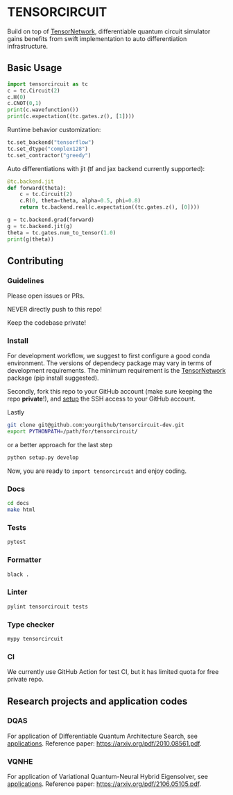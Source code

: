 # TENSORCIRCUIT

Build on top of [TensorNetwork](https://github.com/google/TensorNetwork), differentiable quantum circuit simulator gains benefits from swift implementation to auto differentiation infrastructure.

## Basic Usage

```python
import tensorcircuit as tc
c = tc.Circuit(2)
c.H(0)
c.CNOT(0,1)
print(c.wavefunction())
print(c.expectation((tc.gates.z(), [1])))
```

Runtime behavior customization:

```python
tc.set_backend("tensorflow")
tc.set_dtype("complex128")
tc.set_contractor("greedy")
```

Auto differentiations with jit (tf and jax backend currently supported):

```python
@tc.backend.jit
def forward(theta):
    c = tc.Circuit(2)
    c.R(0, theta=theta, alpha=0.5, phi=0.8)
    return tc.backend.real(c.expectation((tc.gates.z(), [0])))

g = tc.backend.grad(forward)
g = tc.backend.jit(g)
theta = tc.gates.num_to_tensor(1.0)
print(g(theta))
```

## Contributing

### Guidelines

Please open issues or PRs.

NEVER directly push to this repo!

Keep the codebase private!

### Install

For development workflow, we suggest to first configure a good conda environment. The versions of dependecy package may vary in terms of development requirements. The minimum requirement is the [TensorNetwork](https://github.com/google/TensorNetwork) package (pip install suggested).

Secondly, fork this repo to your GitHub account (make sure keeping the repo **private**!), and [setup](https://docs.github.com/en/authentication/connecting-to-github-with-ssh) the SSH access to your GitHub account.

Lastly

```bash
git clone git@github.com:yourgithub/tensorcircuit-dev.git
export PYTHONPATH=/path/for/tensorcircuit/
```

or a better approach for the last step

```bash
python setup.py develop
```

Now, you are ready to `import tensorcircuit` and enjoy coding.

### Docs

```bash
cd docs
make html
```

### Tests

```bash
pytest
```

### Formatter

```bash
black .
```

### Linter

```bash
pylint tensorcircuit tests
```

### Type checker

```bash
mypy tensorcircuit
```

### CI

We currently use GitHub Action for test CI, but it has limited quota for free private repo.

## Research projects and application codes

### DQAS

For application of Differentiable Quantum Architecture Search, see [applications](/tensorcircuit/applications). Reference paper: https://arxiv.org/pdf/2010.08561.pdf.

### VQNHE

For application of Variational Quantum-Neural Hybrid Eigensolver, see [applications](/tensorcircuit/applications). Reference paper: https://arxiv.org/pdf/2106.05105.pdf.
